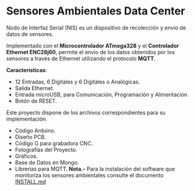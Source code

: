 # Sensores Ambientales Data Center

Nodo de Interfaz Serial (NIS) es un dispositivo de recolección y envio de datos de sensores.

Implementado con el **Microcontrolador ATmega328** y el **Controlador Ethernet ENC28j60**, permite el envio de los datos obtenidos por los sensores a través de Ethernet utilizando el protocolo **MQTT**.

**Características**:

- 12 Entradas, 6 Digitales y 6 Digitales o Analógicas.
- Salida Ethernet.
- Entrada microUSB, para Comunicación, Programación y Alimentación.
- Botón de RESET.

Este proyecto dispone de los archivos correspondientes para su implementación.

- Código Arduino.
- Diseño PCB.
- Código G para grabadora CNC.
- Fotografías del Proyecto.
- Gráficos.
- Base de Datos en Mongo.
- Librerias para MQTT.
**Nota.-** Para la instalación del software que monitoriza los sensores ambientales consulte el documento  [INSTALL.md](INSTALL.md "Manual de Instalación")
